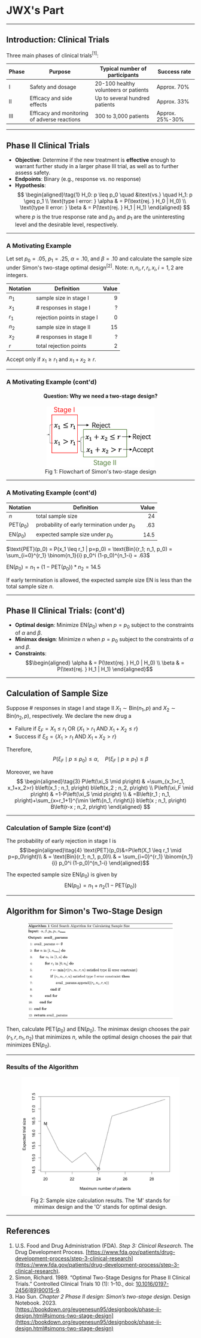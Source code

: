 # JWX's Part

-----

## Introduction: Clinical Trials

Three main phases of clinical trials$^{[1]}$:

| Phase | Purpose                                      | Typical number of participants        | Success rate    |
| ----- | -------------------------------------------- | ------------------------------------- | --------------- |
| I     | Safety and dosage                            | 20-100 healthy volunteers or patients | Approx. 70%     |
| II    | Efficacy and side effects                    | Up to several hundred patients        | Approx. 33%     |
| III   | Efficacy and monitoring of adverse reactions | 300 to 3,000 patients                 | Approx. 25%-30% |


<!-- FDA. https://www.fda.gov/patients/drug-development-process/step-3-clinical-research-->

-----

## Phase II Clinical Trials

- **Objective**: Determine if the new treatment is **effective** enough to warrant further study in a larger phase III trial, as well as to further assess safety.
- **Endpoints**: Binary (e.g., response vs. no response)
- **Hypothesis**:
$$
\begin{aligned}\tag{1}
H_0: p \leq p_0 \quad &\text{vs.} \quad H_1: p \geq p_1 \\
\text{type I error: } \alpha & = P(\text{rej. } H_0 | H_0) \\
    \text{type II error: } \beta & = P(\text{rej. } H_1 | H_1)
\end{aligned}
$$
where $p$ is the true response rate and $p_0$ and $p_1$ are the uninteresting level and the desirable level, respectively.

<!-- Consider a single-arm design with tumor response rate as the primary endpoint, where a binary outcome is defined as either “response” or “no response”. We want to test the hypotheses: -->

-----

<h3>A Motivating Example</h3>

Let set $p_0 = .05$, $p_1 = .25$, $\alpha = .10$, and $\beta = .10$ and calculate the sample size under Simon's two-stage optimal design$^{[2]}$. Note: $n, n_i, r, r_i, x_i, i=1,2$ are integers.

<!-- <figure>
    <center><img src="./img/flowchart.png" style="zoom:.3"></center>
    <figcaption style="text-align: center;">Fig 1: Flowchart of Simon's two-stage design</figcaption>
</figure> -->

| Notation | Definition                  | Value |
| -------- | --------------------------- | ----: |
| $n_1$    | sample size in stage I      |     9 |
| $x_1$    | # responses in stage I      |     ? |
| $r_1$    | rejection points in stage I |     0 |
| $n_2$    | sample size in stage II     |    15 |
| $x_2$    | # responses in stage II     |     ? |
| $r$      | total rejection points      |     2 |

Accept only if $x_1 \geq r_1$ and $x_1+x_2 \geq r$.

-----

<h3>A Motivating Example (cont'd)</h3>

<center><h4><strong>Question: Why we need a two-stage design?</strong></h4></center>

<figure>
    <center><img src="./img/flowchart.png" style="zoom:.3"></center>
    <figcaption style="text-align: center;">Fig 1: Flowchart of Simon's two-stage design</figcaption>
</figure>

<!--     | $p_0$                        | uninteresting level | .05 |
| $p_1$    | desirable level              | .25                 |
| $p$      | true response rate           | ?                   |
| $\alpha$ | type I error                 | .10                 |
| $r_2$        | rejection points in stage II |     2 |
| $\beta$  | type II error                | .10                 | -->

-----

<h3>A Motivating Example (cont'd)</h3>

| Notation   | Definition                                   | Value |
| ---------- | -------------------------------------------- | ----: |
| $n$        | total sample size                            |    24 |
| PET$(p_0)$ | probability of early termination under $p_0$ |   .63 |
| EN$(p_0)$  | expected sample size under $p_0$             |  14.5 |

$\text{PET}(p_0) = P(x_1 \leq r_1 | p=p_0) = \text{Bin}(r_1; n_1, p_0) = \sum_{i=0}^{r_1} \binom{n_1}{i} p_0^i (1-p_0)^{n_1-i} = .63$

$\text{EN}(p_0) = n_1 + \left(1-\text{PET}(p_0)\right)*n_2 = 14.5$

If early termination is allowed, the expected sample size EN is less than the total sample size $n$.

-----

## Phase II Clinical Trials: (cont'd)

- **Optimal design**: Minimize EN$(p_0)$ when $p=p_0$ subject to the constraints of $\alpha$ and $\beta$.
- **Minimax design**: Minimize $n$ when $p=p_0$ subject to the constraints of $\alpha$ and $\beta$.
- **Constraints**:
  $$\begin{aligned}
   \alpha & = P(\text{rej. } H_0 | H_0) \\
   \beta  & = P(\text{rej. } H_1 | H_1)
   \end{aligned}$$

-----

## Calculation of Sample Size

Suppose # responses in stage I and stage II $X_1 \sim \text{Bin}\left(n_1, p\right)$ and $X_2 \sim \text{Bin}\left(n_2, p\right)$, respectively. We declare the new drug a

- Failure if $\xi_F=X_1 \leq r_1$ OR $\left\{X_1>r_1\right.$ AND $\left.X_1+X_2 \leq r\right\}$
- Success if $\xi_S=\left\{X_1>r_1\right.$ AND $\left.X_1+X_2>r\right\}$

Therefore,
$$\tag{2}
P\left(\xi_F \mid p \leq p_0\right) \leq \alpha, \quad P\left(\xi_F \mid p \geq p_1\right) \leq \beta
$$

Moreover, we have
$$
\begin{aligned}\tag{3}
P\left(\xi_S \mid p\right) & =\sum_{x_1>r_1, x_1+x_2>r} b\left(x_1 ; n_1, p\right) b\left(x_2 ; n_2, p\right) \\
P\left(\xi_F \mid p\right) & =1-P\left(\xi_S \mid p\right) \\
& =B\left(r_1 ; n_1, p\right)+\sum_{x=r_1+1}^{\min \left\{n_1, r\right\}} b\left(x ; n_1, p\right) B\left(r-x ; n_2, p\right)
\end{aligned}
$$

-----

<h3>Calculation of Sample Size (cont'd)</h3>

The probability of early rejection in stage I is
$$\begin{aligned}\tag{4}
\text{PET}(p_0)&=P\left(X_1 \leq r_1 \mid p=p_0\right)\\
& = \text{Bin}(r_1; n_1, p_0)\\
& = \sum_{i=0}^{r_1} \binom{n_1}{i} p_0^i (1-p_0)^{n_1-i}
\end{aligned}$$

The expected sample size EN$\left(p_0\right)$ is given by
$$\tag{5}\text{EN}(p_0) =n_1+n_2 (1-\text{PET}(p_0))$$

-----

## Algorithm for Simon's Two-Stage Design

<center><img src="./img/algo.png" style="zoom:.4"></center>

Then, calculate PET$(p_0)$ and EN$(p_0)$. The minimax design chooses the pair $(r_1, r, n_1, n_2)$ that minimizes $n$, while the optimal design chooses the pair that minimizes EN$(p_0)$.

-----

<h3>Results of the Algorithm</h3>

<figure>
    <center><img src="./img/ph2simon.png" style="zoom:.8"></center>
    <figcaption style="text-align: center;">Fig 2: Sample size calculation results. The 'M' stands for minimax design and the 'O' stands for optimal design.
    </figcaption>
</figure>

-----

## References

1. U.S. Food and Drug Administration (FDA). *Step 3: Clinical Research*. The Drug Development Process. [https://www.fda.gov/patients/drug-development-process/step-3-clinical-research](https://www.fda.gov/patients/drug-development-process/step-3-clinical-research).
2. Simon, Richard. 1989. “Optimal Two-Stage Designs for Phase II Clinical Trials.” Controlled Clinical Trials 10 (1): 1–10., doi: [10.1016/0197-2456(89)90015-9](10.1016/0197-2456(89)90015-9).
3. Hao Sun. *Chapter 2 Phase II design: Simon’s two-stage design*. Design Notebook. 2023.[https://bookdown.org/eugenesun95/designbook/phase-ii-design.html#simons-two-stage-design](https://bookdown.org/eugenesun95/designbook/phase-ii-design.html#simons-two-stage-design)
